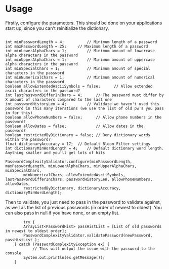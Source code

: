 # Usage #

Firstly, configure the parameters.  This should be done on your applications start up, since you can't reinitialize the dictionary.

```

int minPasswordLength = 4;			// Minimum length of a password
int maxPasswordLength = 25;		// Maximum length of a password
int minLowerAlphaChars = 1;			// Minimum amount of lowercase alpha characters in the password
int minUpperAlphaChars = 1;			// Minimum amount of uppercase alpha characters in the password
int minSpecialChars = 1;			// Minimum amount of special characters in the password
int minNumericalChars = 1;			// Minimum amount of numerical characters in the password
boolean allowExtendedAsciiSymbols = false;  	// Allow extended ascii characters in the password?
int lastPasswordDifferInChars = 4;		// The password must differ by X amount of characters compared to the last one
int passwordHistoryLen = 4;  		// Validate we haven't used this password in this many iterations (we use the list of old pw's you pass in for this)
boolean allowPhoneNumbers = false;  	// Allow phone numbers in the password?
boolean allowDates = false; 			// Allow dates in the password?
boolean restrictedByDictionary = false;	// Deny dictionary words within the password?
float dictionaryAccuracy = 17;	// Default Bloom Filter settings
int dictionaryMinWordLength = 4; 	// Default dictionary word length.  Anything smaller and you'll get lots of hits
		    
PasswordComplexityValidator.configure(minPasswordLength, maxPasswordLength, minLowerAlphaChars, minUpperAlphaChars, minSpecialChars, 
		minNumericalChars, allowExtendedAsciiSymbols, lastPasswordDifferInChars, passwordHistoryLen, allowPhoneNumbers, allowDates, 
		restrictedByDictionary, dictionaryAccuracy, dictionaryMinWordLength);
```


Then to validate, you just need to pass in the password to validate against, as well as the list of previous passwords (in order of newest to oldest).  You can also pass in null if you have none, or an empty list.

```
        try {
	    ArrayList<PasswordHist> passHistList = [List of old passwords in newest to oldest order];
	    PasswordComplexityValidator.validatePassword(newPassword, passHistList );
	} catch (PasswordComplexityException ex) {
            // This will output the issue with the password to the console
	    System.out.println(ex.getMessage());
	}
```